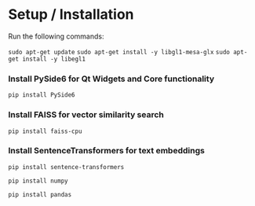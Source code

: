 # Setup / Installation

Run the following commands:

```sudo apt-get update```
```sudo apt-get install -y libgl1-mesa-glx```
```sudo apt-get install -y libegl1```

### Install PySide6 for Qt Widgets and Core functionality
```pip install PySide6```

### Install FAISS for vector similarity search
```pip install faiss-cpu```

### Install SentenceTransformers for text embeddings
```pip install sentence-transformers```

```pip install numpy```

```pip install pandas```
